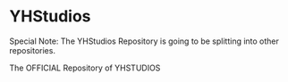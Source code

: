 # YHStudios
Special Note: The YHStudios Repository is going to be splitting into other repositories.

The OFFICIAL Repository of YHSTUDIOS
